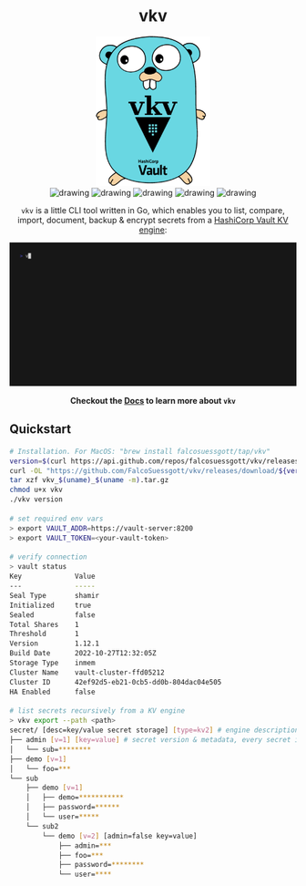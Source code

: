 <div align="center">
<h1>vkv</h1>
<img src="docs/assets/logo.png" alt="drawing" width="200"/>
<br>
<img src="https://github.com/FalcoSuessgott/vkv/actions/workflows/test.yml/badge.svg" alt="drawing"/>
<img src="https://github.com/FalcoSuessgott/vkv/actions/workflows/lint.yml/badge.svg" alt="drawing"/>
<img src="https://codecov.io/gh/FalcoSuessgott/vkv/branch/master/graph/badge.svg" alt="drawing"/>
<img src="https://img.shields.io/github/downloads/FalcoSuessgott/vkv/total.svg" alt="drawing"/>
<img src="https://img.shields.io/github/v/release/FalcoSuessgott/vkv" alt="drawing"/>

`vkv` is a little CLI tool written in Go, which enables you to list, compare, import, document, backup & encrypt secrets from a [HashiCorp Vault KV engine](https://developer.hashicorp.com/vault/docs/secrets/kv):

<img src="docs/assets/demo.gif" alt="drawing"/>


**Checkout the [Docs](https://falcosuessgott.github.io/vkv/) to learn more about `vkv`**
</div>

## Quickstart

```bash
# Installation. For MacOS: "brew install falcosuessgott/tap/vkv"
version=$(curl https://api.github.com/repos/falcosuessgott/vkv/releases/latest -s | jq .name -r)
curl -OL "https://github.com/FalcoSuessgott/vkv/releases/download/${version}/vkv_$(uname)_$(uname -m).tar.gz"
tar xzf vkv_$(uname)_$(uname -m).tar.gz
chmod u+x vkv
./vkv version

# set required env vars
> export VAULT_ADDR=https://vault-server:8200
> export VAULT_TOKEN=<your-vault-token>

# verify connection
> vault status
Key             Value
---             -----
Seal Type       shamir
Initialized     true
Sealed          false
Total Shares    1
Threshold       1
Version         1.12.1
Build Date      2022-10-27T12:32:05Z
Storage Type    inmem
Cluster Name    vault-cluster-ffd05212
Cluster ID      42ef92d5-eb21-0cb5-dd0b-804dac04e505
HA Enabled      false

# list secrets recursively from a KV engine
> vkv export --path <path>
secret/ [desc=key/value secret storage] [type=kv2] # engine description & type
├── admin [v=1] [key=value] # secret version & metadata, every secret is a hyperlink o Vaults UI
│   └── sub=********
├── demo [v=1]
│   └── foo=***
└── sub
    ├── demo [v=1]
    │   ├── demo=***********
    │   ├── password=******
    │   └── user=*****
    └── sub2
        └── demo [v=2] [admin=false key=value]
            ├── admin=***
            ├── foo=***
            ├── password=********
            └── user=****
```
